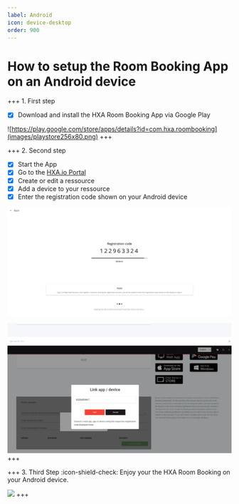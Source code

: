 ```yaml
---
label: Android
icon: device-desktop
order: 900
---
```


# How to setup the Room Booking App on an Android device


+++ 1. First step
- [x] Download and install the HXA Room Booking App via Google Play

![https://play.google.com/store/apps/details?id=com.hxa.roombooking](images/playstore256x80.png)
+++

+++ 2. Second step
- [x] Start the App
- [x] Go to the [HXA.io Portal](https://portal.hxa.io)
- [x] Create or edit a ressource
- [x] Add a device to your ressource
- [x] Enter the registration code shown on your Android device

![](images/HXA.io_registration_code.png)

![](images/HXA.io_registration_code_02.png)
+++


+++ 3. Third Step
:icon-shield-check: Enjoy your the HXA Room Booking on your Android device.

![](https://community.hxa.io/uploads/default/original/1X/5a148fa1e309588a44e109d5b6da42b188958925.jpeg)
+++

